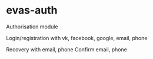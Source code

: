# evas-auth

Authorisation module

Login/registration with vk, facebook, google, email, phone

Recovery with email, phone
Confirm email, phone

